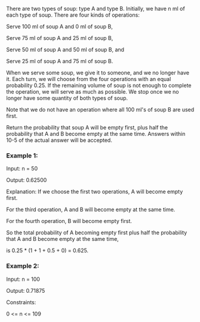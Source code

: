 There are two types of soup: type A and type B. Initially, we have n ml of each type of soup. There are four kinds of operations:

Serve 100 ml of soup A and 0 ml of soup B,

Serve 75 ml of soup A and 25 ml of soup B,

Serve 50 ml of soup A and 50 ml of soup B, and

Serve 25 ml of soup A and 75 ml of soup B.

When we serve some soup, we give it to someone, and we no longer have it. Each turn, we will choose from the four operations with an equal probability 0.25. If the remaining volume of soup is not enough to complete the operation, we will serve as much as possible. We stop once we no longer have some quantity of both types of soup.

Note that we do not have an operation where all 100 ml's of soup B are used first.

Return the probability that soup A will be empty first, plus half the probability that A and B become empty at the same time. Answers within 10-5 of the actual answer will be accepted.

 

### Example 1:

Input: n = 50

Output: 0.62500

Explanation: If we choose the first two operations, A will become empty first.

For the third operation, A and B will become empty at the same time.

For the fourth operation, B will become empty first.

So the total probability of A becoming empty first plus half the probability that A and B become empty at the same time, 

is 0.25 * (1 + 1 + 0.5 + 0) = 0.625.

### Example 2:

Input: n = 100

Output: 0.71875
 

Constraints:

0 <= n <= 109
